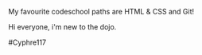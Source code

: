 My favourite codeschool paths are HTML & CSS and Git!

Hi everyone, i'm new to the dojo.

#Cyphre117
